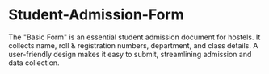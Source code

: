 # Student-Admission-Form
The "Basic Form" is an essential student admission document for hostels. It collects name, roll &amp; registration numbers, department, and class details. A user-friendly design makes it easy to submit, streamlining admission and data collection.
